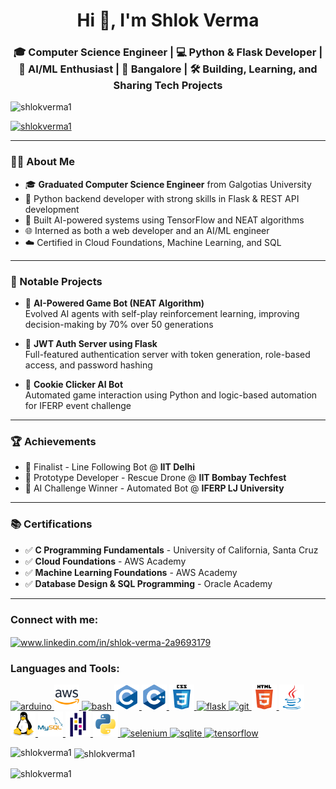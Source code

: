 <h1 align="center">Hi 👋, I'm Shlok Verma</h1>
<h3 align="center">🎓 Computer Science Engineer | 💻 Python & Flask Developer | 🤖 AI/ML Enthusiast | 📍 Bangalore | 🛠️ Building, Learning, and Sharing Tech Projects</h3>

<p align="left"> <img src="https://komarev.com/ghpvc/?username=shlokverma1&label=Profile%20views&color=0e75b6&style=flat" alt="shlokverma1" /> </p>

<p align="left"> <a href="https://github.com/ryo-ma/github-profile-trophy"><img src="https://github-profile-trophy.vercel.app/?username=shlokverma1" alt="shlokverma1" /></a> </p>

---

### 🧑‍💻 About Me

- 🎓 **Graduated Computer Science Engineer** from Galgotias University  
- 🐍 Python backend developer with strong skills in Flask & REST API development  
- 🤖 Built AI-powered systems using TensorFlow and NEAT algorithms  
- 🌐 Interned as both a web developer and an AI/ML engineer  
- ☁️ Certified in Cloud Foundations, Machine Learning, and SQL

---

### 📌 Notable Projects

- 🔁 **AI-Powered Game Bot (NEAT Algorithm)**  
  Evolved AI agents with self-play reinforcement learning, improving decision-making by 70% over 50 generations

- 🔐 **JWT Auth Server using Flask**  
  Full-featured authentication server with token generation, role-based access, and password hashing

- 🤖 **Cookie Clicker AI Bot**  
  Automated game interaction using Python and logic-based automation for IFERP event challenge

---

### 🏆 Achievements

- 🏁 Finalist - Line Following Bot @ **IIT Delhi**  
- 🚁 Prototype Developer - Rescue Drone @ **IIT Bombay Techfest**  
- 🧠 AI Challenge Winner - Automated Bot @ **IFERP LJ University**

---

### 📚 Certifications

- ✅ **C Programming Fundamentals** - University of California, Santa Cruz  
- ✅ **Cloud Foundations** - AWS Academy  
- ✅ **Machine Learning Foundations** - AWS Academy  
- ✅ **Database Design & SQL Programming** - Oracle Academy

---

<h3 align="left">Connect with me:</h3>
<p align="left">
<a href="https://linkedin.com/in/www.linkedin.com/in/shlok-verma-2a9693179" target="blank"><img align="center" src="https://raw.githubusercontent.com/rahuldkjain/github-profile-readme-generator/master/src/images/icons/Social/linked-in-alt.svg" alt="www.linkedin.com/in/shlok-verma-2a9693179" height="30" width="40" /></a>
</p>

<h3 align="left">Languages and Tools:</h3>
<p align="left"> <a href="https://www.arduino.cc/" target="_blank" rel="noreferrer"> <img src="https://cdn.worldvectorlogo.com/logos/arduino-1.svg" alt="arduino" width="40" height="40"/> </a> <a href="https://aws.amazon.com" target="_blank" rel="noreferrer"> <img src="https://raw.githubusercontent.com/devicons/devicon/master/icons/amazonwebservices/amazonwebservices-original-wordmark.svg" alt="aws" width="40" height="40"/> </a> <a href="https://www.gnu.org/software/bash/" target="_blank" rel="noreferrer"> <img src="https://www.vectorlogo.zone/logos/gnu_bash/gnu_bash-icon.svg" alt="bash" width="40" height="40"/> </a> <a href="https://www.cprogramming.com/" target="_blank" rel="noreferrer"> <img src="https://raw.githubusercontent.com/devicons/devicon/master/icons/c/c-original.svg" alt="c" width="40" height="40"/> </a> <a href="https://www.w3schools.com/cpp/" target="_blank" rel="noreferrer"> <img src="https://raw.githubusercontent.com/devicons/devicon/master/icons/cplusplus/cplusplus-original.svg" alt="cplusplus" width="40" height="40"/> </a> <a href="https://www.w3schools.com/css/" target="_blank" rel="noreferrer"> <img src="https://raw.githubusercontent.com/devicons/devicon/master/icons/css3/css3-original-wordmark.svg" alt="css3" width="40" height="40"/> </a> <a href="https://flask.palletsprojects.com/" target="_blank" rel="noreferrer"> <img src="https://www.vectorlogo.zone/logos/pocoo_flask/pocoo_flask-icon.svg" alt="flask" width="40" height="40"/> </a> <a href="https://git-scm.com/" target="_blank" rel="noreferrer"> <img src="https://www.vectorlogo.zone/logos/git-scm/git-scm-icon.svg" alt="git" width="40" height="40"/> </a> <a href="https://www.w3.org/html/" target="_blank" rel="noreferrer"> <img src="https://raw.githubusercontent.com/devicons/devicon/master/icons/html5/html5-original-wordmark.svg" alt="html5" width="40" height="40"/> </a> <a href="https://www.java.com" target="_blank" rel="noreferrer"> <img src="https://raw.githubusercontent.com/devicons/devicon/master/icons/java/java-original.svg" alt="java" width="40" height="40"/> </a> <a href="https://www.linux.org/" target="_blank" rel="noreferrer"> <img src="https://raw.githubusercontent.com/devicons/devicon/master/icons/linux/linux-original.svg" alt="linux" width="40" height="40"/> </a> <a href="https://www.mysql.com/" target="_blank" rel="noreferrer"> <img src="https://raw.githubusercontent.com/devicons/devicon/master/icons/mysql/mysql-original-wordmark.svg" alt="mysql" width="40" height="40"/> </a> <a href="https://pandas.pydata.org/" target="_blank" rel="noreferrer"> <img src="https://raw.githubusercontent.com/devicons/devicon/2ae2a900d2f041da66e950e4d48052658d850630/icons/pandas/pandas-original.svg" alt="pandas" width="40" height="40"/> </a> <a href="https://www.python.org" target="_blank" rel="noreferrer"> <img src="https://raw.githubusercontent.com/devicons/devicon/master/icons/python/python-original.svg" alt="python" width="40" height="40"/> </a> <a href="https://www.selenium.dev" target="_blank" rel="noreferrer"> <img src="https://raw.githubusercontent.com/detain/svg-logos/780f25886640cef088af994181646db2f6b1a3f8/svg/selenium-logo.svg" alt="selenium" width="40" height="40"/> </a> <a href="https://www.sqlite.org/" target="_blank" rel="noreferrer"> <img src="https://www.vectorlogo.zone/logos/sqlite/sqlite-icon.svg" alt="sqlite" width="40" height="40"/> </a> <a href="https://www.tensorflow.org" target="_blank" rel="noreferrer"> <img src="https://www.vectorlogo.zone/logos/tensorflow/tensorflow-icon.svg" alt="tensorflow" width="40" height="40"/> </a> </p>


<p><img align="left" src="https://github-readme-stats.vercel.app/api/top-langs?username=shlokverma1&show_icons=true&locale=en&layout=compact" alt="shlokverma1" /></p>

<p>&nbsp;<img align="center" src="https://github-readme-stats.vercel.app/api?username=shlokverma1&show_icons=true&locale=en" alt="shlokverma1" /></p>

<p><img align="center" src="https://github-readme-streak-stats.herokuapp.com/?user=shlokverma1&" alt="shlokverma1" /></p>
